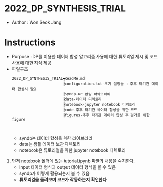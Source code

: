 # 2022_DP_SYNTHESIS_TRIAL
- Author : Won Seok Jang

# Instructions
- Purpose : DP를 이용한 데이터 합성 알고리즘 사용에 대한 튜토리얼 제시 및 코드 사용에 대한 지식 제공
- 파일구조
    ```
    2022_DP_SYNTHESIS_TRIAL┳ReadMe.md
                           ┠configuration.txt-초기 설정들 : 추후 타기관 데이터 합성시 필요
                           ┠syndp-DP 합성 라이브러리
                           ┣data-데이터 디렉토리
                           ┠notebook-jupyter notebook 디렉토리
                           ┠code-추후 타기관 데이터 합성을 위한 코드
                           ┠figures-추후 타기관 데이터 합성 후 평가를 위한 figure

                           
    ```
    - syndp는 데이터 합성을 위한 라이브러리
    - data는 샘플 데이터 보관 디렉토리
    - notebook은 튜토리얼을 위한 jupyter notebook 디렉토리

1. 먼저 notebook 폴더에 있는 tutorial.ipynb 파일의 내용을 숙지한다.
    - input 데이터 형식과 output 데이터 형식을 볼 수 있음
    - syndp가 어떻게 활용되는지 볼 수 있음
    - **튜토리얼을 돌려보며 코드가 작동하는지 확인한다**


